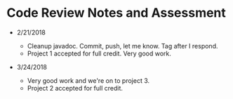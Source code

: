 # Code Review Notes and Assessment

- 2/21/2018
    - Cleanup javadoc. Commit, push, let me know. Tag after I respond.
    - Project 1 accepted for full credit. Very good work.

- 3/24/2018
    - Very good work and we're on to project 3.
    - Project 2 accepted for full credit.